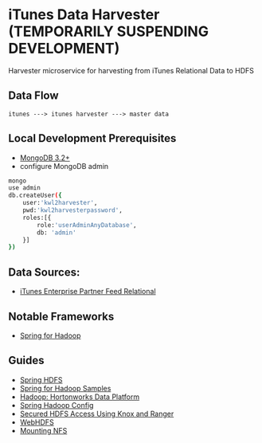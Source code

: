 # iTunes Data Harvester (TEMPORARILY SUSPENDING DEVELOPMENT)
Harvester microservice for harvesting from iTunes Relational Data to HDFS

## Data Flow
```
itunes ---> itunes harvester ---> master data
```

## Local Development Prerequisites
- [MongoDB 3.2+](https://github.com/hack-of-all-codes/notes-database/blob/master/MongoDB/Setup.md)
- configure MongoDB admin
```sh
mongo
use admin
db.createUser({
    user:'kwl2harvester',
    pwd:'kwl2harvesterpassword',
    roles:[{
        role:'userAdminAnyDatabase', 
        db: 'admin'
    }]
})
```

## Data Sources:
- [iTunes Enterprise Partner Feed Relational](https://affiliate.itunes.apple.com/resources/documentation/itunes-enterprise-partner-feed/)

## Notable Frameworks
- [Spring for Hadoop](http://docs.spring.io/spring-hadoop/docs/2.5.0.RELEASE/reference/html/introduction.html)

## Guides
- [Spring HDFS](http://docs.spring.io/spring-hadoop/docs/current/reference/html/springandhadoop-fs.html)
- [Spring for Hadoop Samples](https://github.com/spring-projects/spring-hadoop-samples)
- [Hadoop: Hortonworks Data Platform](https://github.com/spring-projects/spring-hadoop/wiki/Build-with-Hortonworks-HDP-2.2)
- [Spring Hadoop Config](http://docs.spring.io/autorepo/docs/spring-hadoop/current/reference/html/springandhadoop-config.html)
- [Secured HDFS Access Using Knox and Ranger](https://hortonworks.com/hadoop-tutorial/manage-security-policy-hive-hbase-knox-ranger/)
- [WebHDFS](https://hadoop.apache.org/docs/r1.0.4/webhdfs.html)
- [Mounting NFS](https://hortonworks.com/blog/how-to-enable-nfs-access-to-hdfs-in-hortonworks-sandbox/)